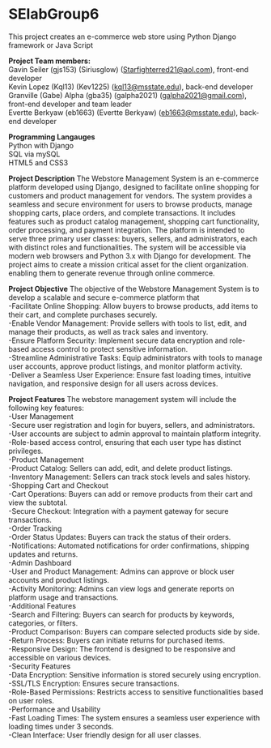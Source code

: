 # SElabGroup6
This project creates an e-commerce web store using Python Django framework or Java Script

**Project Team members: <br />**
Gavin Seiler (gjs153) (Siriusglow) (Starfighterred21@aol.com), front-end developer <br />
Kevin Lopez (Kql13) (Kev1225) (kql13@msstate.edu), back-end developer <br />
Granville (Gabe) Alpha (gba35) (galpha2021) (galpha2021@gmail.com), front-end developer and team leader <br />
Evertte Berkyaw (eb1663) (Evertte Berkyaw) (eb1663@msstate.edu), back-end developer <br />

**Programming Langauges** <br />
Python with Django <br />
SQL via mySQL <br />
HTML5 and CSS3 <br />

**Project Description**
The Webstore Management System is an e-commerce platform developed using Django, designed to facilitate online shopping for customers and product management for vendors. The system provides a seamless and secure environment for users to browse products, manage shopping carts, place orders, and complete transactions. It includes features such as product catalog management, shopping cart functionality, order processing, and payment integration. The platform is intended to serve three primary user classes: buyers, sellers, and administrators, each with distinct roles and functionalities. The system will be accessible via modern web browsers and Python 3.x with Django for development. The project aims to create a mission critical asset for the client organization. enabling them to generate revenue through online commerce.

**Project Objective**
The objective of the Webstore Management System is to develop a scalable and secure e-commerce platform that <br />
-Facilitate Online Shopping: Allow buyers to browse products, add items to their cart, and complete purchases securely. <br />
-Enable Vendor Management: Provide sellers with tools to list, edit, and manage their products, as well as track sales and inventory. <br />
-Ensure Platform Security: Implement secure data encryption and role-based access control to protect sensitive information. <br />
-Streamline Administrative Tasks: Equip administrators with tools to manage user accounts, approve product listings, and monitor platform activity. <br />
-Deliver a Seamless User Experience: Ensure fast loading times, intuitive navigation, and responsive design for all users across devices. <br />

**Project Features**
The webstore management system will include the following key features: <br />
-User Management <br />
  -Secure user registration and login for buyers, sellers, and administrators. <br />
  -User accounts are subject to admin approval to maintain platform integrity. <br />
  -Role-based access control, ensuring that each user type has distinct privileges. <br />
-Product Management <br />
  -Product Catalog: Sellers can add, edit, and delete product listings. <br />
  -Inventory Management: Sellers can track stock levels and sales history. <br />
-Shopping Cart and Checkout <br />
  -Cart Operations: Buyers can add or remove products from their cart and view the subtotal. <br />
  -Secure Checkout: Integration with a payment gateway for secure transactions. <br />
-Order Tracking <br />
  -Order Status Updates: Buyers can track the status of their orders. <br />
  -Notifications: Automated notifications for order confirmations, shipping updates and returns. <br />
-Admin Dashboard <br />
  -User and Product Management: Admins can approve or block user accounts and product listings. <br />
  -Activity Monitoring: Admins can view logs and generate reports on platform usage and transactions. <br />
-Additional Features <br />
  -Search and Filtering: Buyers can search for products by keywords, categories, or filters. <br />
  -Product Comparison: Buyers can compare selected products side by side. <br />
  -Return Process: Buyers can initiate returns for purchased items. <br />
  -Responsive Design: The frontend is designed to be responsive and accessible on various devices. <br />
-Security Features <br />
  -Data Encryption: Sensitive information is stored securely using encryption. <br />
  -SSL/TLS Encryption: Ensures secure transactions. <br />
  -Role-Based Permissions: Restricts access to sensitive functionalities based on user roles. <br />
-Performance and Usability <br />
  -Fast Loading Times: The system ensures a seamless user experience with loading times under 3 seconds. <br />
  -Clean Interface: User friendly design for all user classes. <br />
